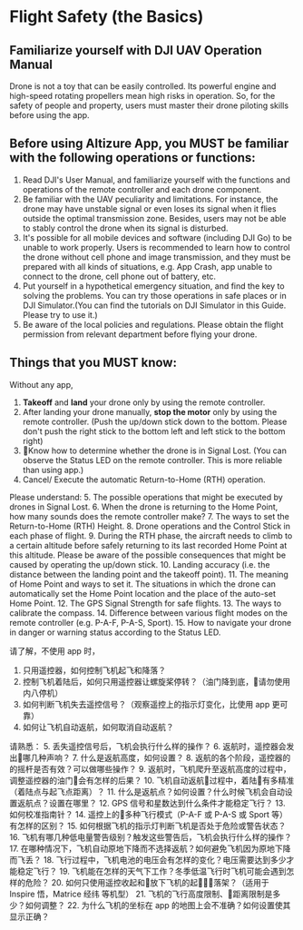 # Flight Safety (the Basics)

## Familiarize yourself with DJI UAV Operation Manual

Drone is not a toy that can be easily controlled. Its powerful engine and high-speed rotating propellers mean high risks in operation. So, for the safety of people and property, users must master their drone piloting skills before using the app.

## Before using Altizure App, you MUST be familiar with the following operations or functions:

1. Read DJI's User Manual, and familiarize yourself with the functions and operations of the remote controller and each drone component.
2. Be familiar with the UAV peculiarity and limitations. For instance, the drone may have unstable signal or even loses its signal when it flies outside the optimal transmission zone. Besides, users may not be able to stably control the drone when its signal is disturbed.
3. It's possible for all mobile devices and software (including DJI Go) to be unable to work properly. Users is recommended to learn how to control the drone without cell phone and image transmission, and they must be prepared with all kinds of situations, e.g. App Crash, app unable to connect to the drone, cell phone out of battery, etc.
4. Put yourself in a hypothetical emergency situation, and find the key to solving the problems. You can try those operations in safe places or in DJI Simulator.(You can find the tutorials on DJI Simulator in this Guide. Please try to use it.)
5. Be aware of the local policies and regulations. Please obtain the flight permission from relevant department before flying your drone.

## Things that you MUST know:

Without any app,
1. **Takeoff** and **land** your drone only by using the remote controller.
2. After landing your drone manually, **stop the motor** only by using the remote controller. (Push the up/down stick down to the bottom. Please don't push the right stick to the bottom left and left stick to the bottom right)
3. Know how to determine whether the drone is in Signal Lost. (You can observe the Status LED on the remote controller. This is more reliable than using app.)
4. Cancel/ Execute the automatic Return-to-Home (RTH) operation.

Please understand:
5. The possible operations that might be executed by drones in Signal Lost.
6. When the drone is returning to the Home Point, how many sounds does the remote controller make?
7. The ways to set the Return-to-Home (RTH) Height.
8. Drone operations and the Control Stick in each phase of flight.
9. During the RTH phase, the aircraft needs to climb to a certain altitude before safely returning to its last recorded Home Point at this altitude. Please be aware of the possible consequences that might be caused by operating the up/down stick.
10. Landing accuracy (i.e. the distance between the landing point and the takeoff point).
11. The meaning of Home Point and ways to set it. The situations in which the drone can automatically set the Home Point location and the place of the auto-set Home Point.
12. The GPS Signal Strength for safe flights.
13. The ways to calibrate the compass.
14. Difference between various flight modes on the remote controller (e.g. P-A-F, P-A-S, Sport).
15. How to navigate your drone in danger or warning status according to the Status LED.

请了解，不使用 app 时，
1. 只用遥控器，如何控制飞机起飞和降落？
2. 控制飞机着陆后，如何只用遥控器让螺旋桨停转？（油门降到底，请勿使用内八停机）
3. 如何判断飞机失去遥控信号？（观察遥控上的指示灯变化，比使用 app 更可靠）
4. 如何让飞机自动返航，如何取消自动返航？

请熟悉：
5. 丢失遥控信号后，飞机会执行什么样的操作？
6. 返航时，遥控器会发出哪几种声响？
7. 什么是返航高度，如何设置？
8. 返航的各个阶段，遥控器的的摇杆是否有效？可以做哪些操作？
9. 返航时，飞机爬升至返航高度的过程中，调整遥控器的油门会有怎样的后果？
10. 飞机自动返航过程中，着陆有多精准（着陆点与起飞点距离）？
11. 什么是返航点？如何设置？什么时候飞机会自动设置返航点？设置在哪里？
12. GPS 信号和星数达到什么条件才能稳定飞行？
13. 如何校准指南针？
14. 遥控上的多种飞行模式（P-A-F 或 P-A-S 或 Sport 等）有怎样的区别？
15. 如何根据飞机的指示灯判断飞机是否处于危险或警告状态？
16. 飞机有哪几种低电量警告级别？触发这些警告后，飞机会执行什么样的操作？
17. 在哪种情况下，飞机自动原地下降而不选择返航？如何避免飞机因为原地下降而飞丢？
18. 飞行过程中，飞机电池的电压会有怎样的变化？电压需要达到多少才能稳定飞行？
19. 飞机能在怎样的天气下工作？冬季低温飞行时飞机可能会遇到怎样的危险？
20. 如何只使用遥控收起和放下飞机的起落架？（适用于 Inspire 悟，Matrice 经纬 等机型）
21. 飞机的飞行高度限制、距离限制是多少？如何调整？
22. 为什么飞机的坐标在 app 的地图上会不准确？如何设置使其显示正确？